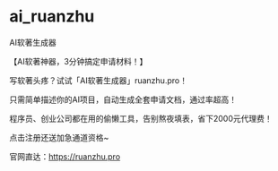 # ai_ruanzhu
AI软著生成器

【AI软著神器，3分钟搞定申请材料！】

写软著头疼？试试「AI软著生成器」ruanzhu.pro！

只需简单描述你的AI项目，自动生成全套申请文档，通过率超高！

程序员、创业公司都在用的偷懒工具，告别熬夜填表，省下2000元代理费！

点击注册还送加急通道资格~ 

官网直达：https://ruanzhu.pro
